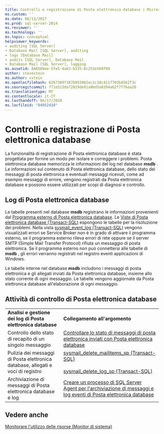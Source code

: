 ```yaml
---
title: Controlli e registrazione di Posta elettronica database | Microsoft Docs
ms.custom: ''
ms.date: 06/13/2017
ms.prod: sql-server-2014
ms.reviewer: ''
ms.technology: ''
ms.topic: conceptual
helpviewer_keywords:
- auditing [SQL Server]
- Database Mail [SQL Server], auditing
- logs [Database Mail]
- audits [SQL Server], Database Mail
- Database Mail [SQL Server], logging
ms.assetid: 846589ee-5fe5-4ab3-b335-0c253e569f99
author: stevestein
ms.author: sstein
ms.openlocfilehash: 6267389f187b955982ec1c18c411f703b4562f3c
ms.sourcegitcommit: f71e523da72019de81a8bd5a0394a62f7f76ea20
ms.translationtype: MT
ms.contentlocale: it-IT
ms.lasthandoff: 06/17/2020
ms.locfileid: "84952438"
---
```

# <a name="database-mail-log-and-audits"></a>Controlli e registrazione di Posta elettronica database
  La funzionalità di registrazione di Posta elettronica database è stata progettata per fornire un modo per isolare e correggere i problemi. Posta elettronica database memorizza le informazioni del log nel database **msdb** . Le informazioni sul contenuto di Posta elettronica database, dello stato dei messaggi di posta elettronica e eventuali messaggi ricevuti, come ad esempio messaggi di errore, vengono registrati da Posta elettronica database e possono essere utilizzati per scopi di diagnosi e controllo.  
  
## <a name="database-mail-logs"></a>Log di Posta elettronica database  
 Le tabelle presenti nel database **msdb** registrano le informazioni provenienti dal [Programma esterno di Posta elettronica database](database-mail-external-program.md). Le [Viste di Posta elettronica database &#40;Transact-SQL&#41;](/sql/relational-databases/system-catalog-views/database-mail-views-transact-sql) espongono le tabelle per la risoluzione dei problemi. Nella vista [sysmail_event_log &#40;Transact-SQL&#41;](/sql/relational-databases/system-catalog-views/sysmail-event-log-transact-sql) vengono visualizzati errori se Service Broker non è in grado di attivare il programma esterno, se il programma esterno rileva errori di rete oppure se il server SMTP (Simple Mail Transfer Protocol) rifiuta un messaggio di posta elettronica. Se il programma esterno non può connettersi alle tabelle di **msdb** , gli errori verranno registrati nel registro eventi applicazioni di Windows.  
  
 Le tabelle interne nel database **msdb** includono i messaggi di posta elettronica e gli allegati inviati da Posta elettronica database, insieme allo stato corrente di ogni messaggio. Le tabelle vengono aggiornate da Posta elettronica database all'elaborazione di ogni messaggio.  
  
## <a name="database-mail-auditing-tasks"></a>Attività di controllo di Posta elettronica database  
  
|||  
|-|-|  
|**Analisi e gestione dei log di Posta elettronica database**|**Collegamento all'argomento**|  
|Controllo dello stato di recapito di un singolo messaggio|[Controllare lo stato di messaggi di posta elettronica inviati con Posta elettronica database](check-the-status-of-e-mail-messages-sent-with-database-mail.md)|  
|Pulizia dei messaggi di Posta elettronica database, allegati e voci di registro|[sysmail_delete_mailitems_sp &#40;Transact-SQL&#41;](/sql/relational-databases/system-stored-procedures/sysmail-delete-mailitems-sp-transact-sql)<br /><br /> [sysmail_delete_log_sp &#40;Transact-SQL&#41;](/sql/relational-databases/system-stored-procedures/sysmail-delete-log-sp-transact-sql)|  
|Archiviazione di messaggi di Posta elettronica database e log|[Creare un processo di SQL Server Agent per l'archiviazione di messaggi e log eventi di Posta elettronica database](create-a-sql-server-agent-job-to-archive-database-mail-messages-and-event-logs.md)|  
  
## <a name="see-also"></a>Vedere anche  
 [Monitorare l'utilizzo delle risorse &#40;Monitor di sistema&#41;](../performance-monitor/monitor-resource-usage-system-monitor.md)  
  
  
